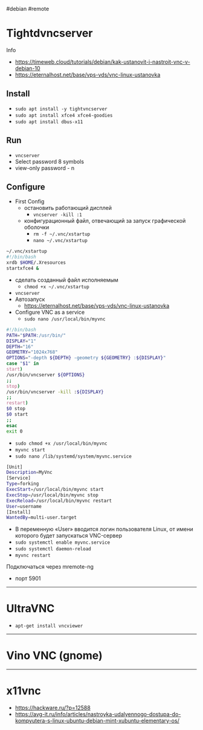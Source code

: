 #debian #remote

# Tightdvncserver
Info
- https://timeweb.cloud/tutorials/debian/kak-ustanovit-i-nastroit-vnc-v-debian-10
- https://eternalhost.net/base/vps-vds/vnc-linux-ustanovka

## Install
- `sudo apt install -y tightvncserver`
- `sudo apt install xfce4 xfce4-goodies`
- `sudo apt install dbus-x11`
## Run
- `vncserver`
- Select password 8 symbols
- view-only password - n

## Configure
- First Config
	- остановить работающий дисплей
		- `vncserver -kill :1`
	- конфигурационный файл, отвечающий за запуск графической оболочки
		- `rm -f ~/.vnc/xstartup`
		- `nano ~/.vnc/xstartup`
``` bash
~/.vnc/xstartup
#!/bin/bash
xrdb $HOME/.Xresources
startxfce4 &
```
- сделать созданный файл исполняемым
	- `chmod +x ~/.vnc/xstartup`
- `vncserver`
- Автозапуск 
	- https://eternalhost.net/base/vps-vds/vnc-linux-ustanovka
- Configure VNC as a service
	- `sudo nano /usr/local/bin/myvnc`
```bash
#!/bin/bash
PATH="$PATH:/usr/bin/"
DISPLAY="1"
DEPTH="16"
GEOMETRY="1024x768"
OPTIONS="-depth ${DEPTH} -geometry ${GEOMETRY} :${DISPLAY}"
case "$1" in
start)
/usr/bin/vncserver ${OPTIONS}
;;
stop)
/usr/bin/vncserver -kill :${DISPLAY}
;;
restart)
$0 stop
$0 start
;;
esac
exit 0
```
- `sudo chmod +x /usr/local/bin/myvnc`
- `myvnc start`
- `sudo nano /lib/systemd/system/myvnc.service`
```bash
[Unit]
Description=MyVnc
[Service]
Type=forking
ExecStart=/usr/local/bin/myvnc start
ExecStop=/usr/local/bin/myvnc stop
ExecReload=/usr/local/bin/myvnc restart
User=username
[Install]
WantedBy=multi-user.target
```
- В переменную «User» вводится логин пользователя Linux, от имени которого будет запускаться VNC-сервер
- `sudo systemctl enable myvnc.service`
- `sudo systemctl daemon-reload`
- `myvnc restart`

Подключаться через mremote-ng
- порт 5901

---
# UltraVNC
- `apt-get install vncviewer`

---
# Vino VNC (gnome)

---
# x11vnc
- https://hackware.ru/?p=12588
- https://avg-it.ru/info/articles/nastroyka-udalyennogo-dostupa-do-kompyutera-s-linux-ubuntu-debian-mint-xubuntu-elementary-os/